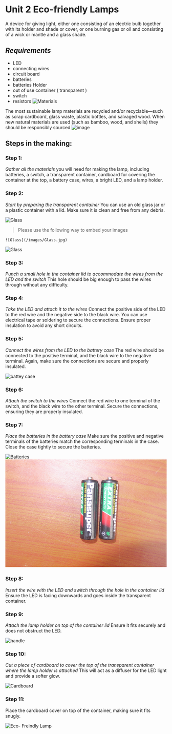 # Unit 2 Eco-friendly Lamps
A device for giving light, either one consisting of an electric bulb together with its holder and shade or cover, or one burning gas or oil and consisting of a wick or mantle and a glass shade.

## _Requirements_

* LED
* connecting wires
* circuit board
* batteries
* batteries Holder
* out of use container ( transparent )
* switch
* resistors
  ![Materials](https://user-images.githubusercontent.com/56769901/255320072-2ab139ae-0b87-4b10-91c7-1b6cd79a5234.png)

The most sustainable lamp materials are recycled and/or recyclable—such as scrap cardboard, glass waste, plastic bottles, and salvaged wood. When new natural materials are used (such as bamboo, wood, and shells) they should be responsibly sourced ![image](https://user-images.githubusercontent.com/56769901/255320138-22299086-4c6b-4e7a-8070-f29c163ab9a2.png)


## Steps in the making:
### Step 1: 
_Gather all the materials_ you will need for making the lamp, including batteries, a switch, a transparent container, cardboard for covering the container at the top, a battery case, wires, a bright LED, and a lamp holder.

### Step 2: 
_Start by preparing the transparent container_ You can use an old glass jar or a plastic container with a lid. Make sure it is clean and free from any debris.

![Glass](https://github.com/maliarich/Reuse-of-Discarded-Electronic-Materials/assets/56769901/49e185bd-d956-4ac4-b889-1d4a00b343b4)
> Please use the following way to embed your images
```
![Glass](/images/Glass.jpg)
```
![Glass](/images/Glass.jpg)

### Step 3: 
_Punch a small hole in the container lid to accommodate the wires from the LED and the switch_ This hole should be big enough to pass the wires through without any difficulty.

### Step 4: 
_Take the LED and attach it to the wires_ Connect the positive side of the LED to the red wire and the negative side to the black wire. You can use electrical tape or soldering to secure the connections. Ensure proper insulation to avoid any short circuits.

### Step 5: 
_Connect the wires from the LED to the battery case_ The red wire should be connected to the positive terminal, and the black wire to the negative terminal. Again, make sure the connections are secure and properly insulated.

![battey case](https://github.com/maliarich/Reuse-of-Discarded-Electronic-Materials/assets/56769901/e5a0e098-77df-4165-8c28-44c0fdf05dfd)

### Step 6: 
_Attach the switch to the wires_ Connect the red wire to one terminal of the switch, and the black wire to the other terminal. Secure the connections, ensuring they are properly insulated.

### Step 7: 
_Place the batteries in the battery case_ Make sure the positive and negative terminals of the batteries match the corresponding terminals in the case. Close the case tightly to secure the batteries.

![Batteries](https://github.com/maliarich/Reuse-of-Discarded-Electronic-Materials/assets/56769901/590df11f-b316-43e9-b90a-befa444bf190)
![Batteries](/images/Batteries.jpg)

### Step 8: 
_Insert the wire with the LED and switch through the hole in the container lid_ Ensure the LED is facing downwards and goes inside the transparent container.

### Step 9: 
_Attach the lamp holder on top of the container lid_ Ensure it fits securely and does not obstruct the LED.

![handle](https://github.com/maliarich/Reuse-of-Discarded-Electronic-Materials/assets/56769901/9a511189-f615-494b-9aac-2f6b140c0a50)

### Step 10: 
_Cut a piece of cardboard to cover the top of the transparent container where the lamp holder is attached_ This will act as a diffuser for the LED light and provide a softer glow.

![Cardboard](https://github.com/maliarich/Reuse-of-Discarded-Electronic-Materials/assets/56769901/9eaf4875-3372-411a-a0c6-bf26bcfcd8a9)

### Step 11: 
Place the cardboard cover on top of the container, making sure it fits snugly.

![Eco- Freindly Lamp](https://github.com/maliarich/Reuse-of-Discarded-Electronic-Materials/assets/56769901/1a5bc0b6-1ce2-4fb6-80ba-000ec39676f6) 

